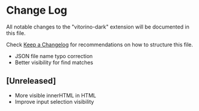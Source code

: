 # Change Log

All notable changes to the "vitorino-dark" extension will be documented in this file.

Check [Keep a Changelog](http://keepachangelog.com/) for recommendations on how to structure this file.

- JSON file name typo correction
- Better visibility for find matches

## [Unreleased]

- More visible innerHTML in HTML
- Improve input selection visibility